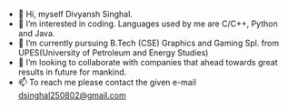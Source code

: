 - 👋 Hi, myself Divyansh Singhal.
- 👀 I’m interested in coding. Languages used by me are C/C++, Python and Java.
- 🌱 I’m currently pursuing B.Tech (CSE) Graphics and Gaming Spl. from UPES(University of Petroleum and Energy Studies)
- 💞️ I’m looking to collaborate with companies that ahead towards great results in future for mankind.
- 📫 To reach me please contact the given e-mail dsinghal250802@gmail.com

<!---
divyansh2508/divyansh2508 is a ✨ special ✨ repository because its `README.md` (this file) appears on your GitHub profile.
You can click the Preview link to take a look at your changes.
--->
